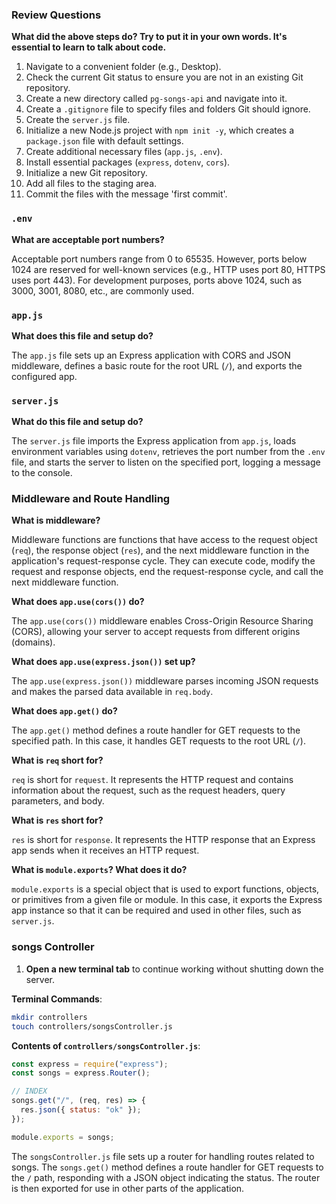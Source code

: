 
### Review Questions

**What did the above steps do? Try to put it in your own words. It's essential to learn to talk about code.**

1. Navigate to a convenient folder (e.g., Desktop).
2. Check the current Git status to ensure you are not in an existing Git repository.
3. Create a new directory called `pg-songs-api` and navigate into it.
4. Create a `.gitignore` file to specify files and folders Git should ignore.
5. Create the `server.js` file.
6. Initialize a new Node.js project with `npm init -y`, which creates a `package.json` file with default settings.
7. Create additional necessary files (`app.js`, `.env`).
8. Install essential packages (`express`, `dotenv`, `cors`).
9. Initialize a new Git repository.
10. Add all files to the staging area.
11. Commit the files with the message 'first commit'.

### `.env`

**What are acceptable port numbers?**

Acceptable port numbers range from 0 to 65535. However, ports below 1024 are reserved for well-known services (e.g., HTTP uses port 80, HTTPS uses port 443). For development purposes, ports above 1024, such as 3000, 3001, 8080, etc., are commonly used.

### `app.js`

**What does this file and setup do?**

The `app.js` file sets up an Express application with CORS and JSON middleware, defines a basic route for the root URL (`/`), and exports the configured app.

### `server.js`

**What do this file and setup do?**

The `server.js` file imports the Express application from `app.js`, loads environment variables using `dotenv`, retrieves the port number from the `.env` file, and starts the server to listen on the specified port, logging a message to the console.

### Middleware and Route Handling

**What is middleware?**

Middleware functions are functions that have access to the request object (`req`), the response object (`res`), and the next middleware function in the application's request-response cycle. They can execute code, modify the request and response objects, end the request-response cycle, and call the next middleware function.

**What does `app.use(cors())` do?**

The `app.use(cors())` middleware enables Cross-Origin Resource Sharing (CORS), allowing your server to accept requests from different origins (domains).

**What does `app.use(express.json())` set up?**

The `app.use(express.json())` middleware parses incoming JSON requests and makes the parsed data available in `req.body`.

**What does `app.get()` do?**

The `app.get()` method defines a route handler for GET requests to the specified path. In this case, it handles GET requests to the root URL (`/`).

**What is `req` short for?**

`req` is short for `request`. It represents the HTTP request and contains information about the request, such as the request headers, query parameters, and body.

**What is `res` short for?**

`res` is short for `response`. It represents the HTTP response that an Express app sends when it receives an HTTP request.

**What is `module.exports`? What does it do?**

`module.exports` is a special object that is used to export functions, objects, or primitives from a given file or module. In this case, it exports the Express app instance so that it can be required and used in other files, such as `server.js`.

### songs Controller

1. **Open a new terminal tab** to continue working without shutting down the server.

**Terminal Commands**:

```bash
mkdir controllers
touch controllers/songsController.js
```

**Contents of `controllers/songsController.js`**:

```js
const express = require("express");
const songs = express.Router();

// INDEX
songs.get("/", (req, res) => {
  res.json({ status: "ok" });
});

module.exports = songs;
```

The `songsController.js` file sets up a router for handling routes related to songs. The `songs.get()` method defines a route handler for GET requests to the `/` path, responding with a JSON object indicating the status. The router is then exported for use in other parts of the application.